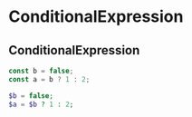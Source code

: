 ConditionalExpression
======

## ConditionalExpression

```ts
const b = false;
const a = b ? 1 : 2;
```

```php
$b = false;
$a = $b ? 1 : 2;
```